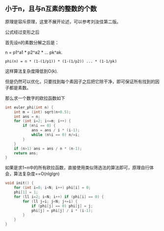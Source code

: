 ## 小于n，且与n互素的整数的个数

原理是容斥原理，这里不展开论述，可以参考刘汝佳第二版。

公式经过变形之后

首先设n的素数分解之后是：

n = p1^a1 * p2^a2 * ... pk^ak.

```
phi(n) = n * (1-(1/p1)) * (1-(1/p2)) ... * (1-1/pk)
```

这样算法复杂度降低到O(k).

但是仍然可以优化，只要找到每个素因子之后把它除干净，即可保证所有找到的因子都是素数。


那么求一个数字的欧拉函数如下
```C++
int euler_phi(int n) {
    int m = (int) sqrt(n+0.5);
    int ans = n;
    for (int i=2; i<=m; i++) {
        if (n%i == 0) {
            ans = ans / i * (i-1);
            while (n%i == 0) n/=i;
        }
    }
    if (n>1) ans = ans / n * (n-1);
    return ans;
}
```

如果是求1~n中的所有欧拉函数，直接使用类似筛选法的算法即可，原理自行体会，算法复杂度==O(nlglgn)

```C++
void init() {
    for (int i=0; i<N; i++) phi[i] = 0;
    phi[1] = 1;
    for (ll i=2; i<N; i++) if (phi[i] == 0) {
        for (ll j=i; j<N; j+=i) {
            if (phi[j] == 0) phi[j] = j;
            phi[j] = phi[j] / i * (i-1);
        }
    }
}
```